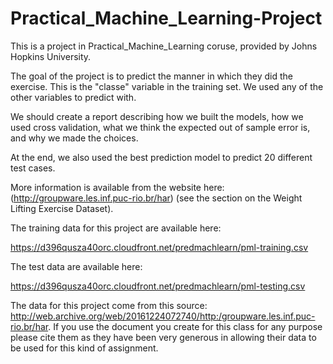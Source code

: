 # Practical_Machine_Learning-Project

This is a project in Practical_Machine_Learning coruse, provided by Johns Hopkins University.

The goal of the project is to predict the manner in which they did the exercise. This is the "classe" variable in the training set. We used any of the other variables to predict with. 

We should create a report describing how we built the models, how we used cross validation, what we think the expected out of sample error is, and why we made the choices. 

At the end, we also used the best prediction model to predict 20 different test cases.

More information is available from the website here: (http://groupware.les.inf.puc-rio.br/har) (see the section on the Weight Lifting Exercise Dataset).

The training data for this project are available here:

https://d396qusza40orc.cloudfront.net/predmachlearn/pml-training.csv

The test data are available here:

https://d396qusza40orc.cloudfront.net/predmachlearn/pml-testing.csv

The data for this project come from this source: http://web.archive.org/web/20161224072740/http:/groupware.les.inf.puc-rio.br/har. If you use the document you create for this class for any purpose please cite them as they have been very generous in allowing their data to be used for this kind of assignment.
